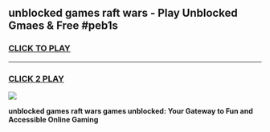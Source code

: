 
## unblocked games raft wars - Play Unblocked Gmaes & Free #peb1s
<h3>
<a href="https://news.freeplayer.one?title=unblocked_games_raft_wars&ref=24F">CLICK TO PLAY</a></h3>
<hr>

<h3>
<a href="https://news.freeplayer.one?title=unblocked_games_raft_wars&ref=24F">CLICK 2 PLAY</a>
  
</h3>

<a href="https://news.freeplayer.one?title=unblocked_games_raft_wars&ref=24F/"><img src="https://clearcache.store/games.png"></a>


**unblocked games raft wars games unblocked: Your Gateway to Fun and Accessible Online Gaming**
